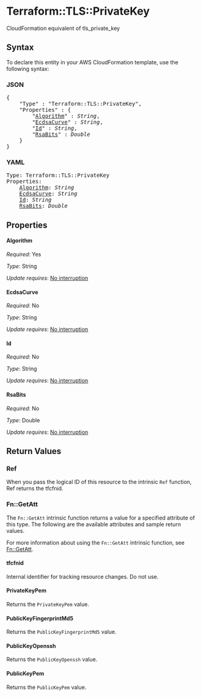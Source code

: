 # Terraform::TLS::PrivateKey

CloudFormation equivalent of tls_private_key

## Syntax

To declare this entity in your AWS CloudFormation template, use the following syntax:

### JSON

<pre>
{
    "Type" : "Terraform::TLS::PrivateKey",
    "Properties" : {
        "<a href="#algorithm" title="Algorithm">Algorithm</a>" : <i>String</i>,
        "<a href="#ecdsacurve" title="EcdsaCurve">EcdsaCurve</a>" : <i>String</i>,
        "<a href="#id" title="Id">Id</a>" : <i>String</i>,
        "<a href="#rsabits" title="RsaBits">RsaBits</a>" : <i>Double</i>
    }
}
</pre>

### YAML

<pre>
Type: Terraform::TLS::PrivateKey
Properties:
    <a href="#algorithm" title="Algorithm">Algorithm</a>: <i>String</i>
    <a href="#ecdsacurve" title="EcdsaCurve">EcdsaCurve</a>: <i>String</i>
    <a href="#id" title="Id">Id</a>: <i>String</i>
    <a href="#rsabits" title="RsaBits">RsaBits</a>: <i>Double</i>
</pre>

## Properties

#### Algorithm

_Required_: Yes

_Type_: String

_Update requires_: [No interruption](https://docs.aws.amazon.com/AWSCloudFormation/latest/UserGuide/using-cfn-updating-stacks-update-behaviors.html#update-no-interrupt)

#### EcdsaCurve

_Required_: No

_Type_: String

_Update requires_: [No interruption](https://docs.aws.amazon.com/AWSCloudFormation/latest/UserGuide/using-cfn-updating-stacks-update-behaviors.html#update-no-interrupt)

#### Id

_Required_: No

_Type_: String

_Update requires_: [No interruption](https://docs.aws.amazon.com/AWSCloudFormation/latest/UserGuide/using-cfn-updating-stacks-update-behaviors.html#update-no-interrupt)

#### RsaBits

_Required_: No

_Type_: Double

_Update requires_: [No interruption](https://docs.aws.amazon.com/AWSCloudFormation/latest/UserGuide/using-cfn-updating-stacks-update-behaviors.html#update-no-interrupt)

## Return Values

### Ref

When you pass the logical ID of this resource to the intrinsic `Ref` function, Ref returns the tfcfnid.

### Fn::GetAtt

The `Fn::GetAtt` intrinsic function returns a value for a specified attribute of this type. The following are the available attributes and sample return values.

For more information about using the `Fn::GetAtt` intrinsic function, see [Fn::GetAtt](https://docs.aws.amazon.com/AWSCloudFormation/latest/UserGuide/intrinsic-function-reference-getatt.html).

#### tfcfnid

Internal identifier for tracking resource changes. Do not use.

#### PrivateKeyPem

Returns the <code>PrivateKeyPem</code> value.

#### PublicKeyFingerprintMd5

Returns the <code>PublicKeyFingerprintMd5</code> value.

#### PublicKeyOpenssh

Returns the <code>PublicKeyOpenssh</code> value.

#### PublicKeyPem

Returns the <code>PublicKeyPem</code> value.


